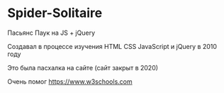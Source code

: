 # Spider-Solitaire
Пасьянс Паук на JS + jQuery

Создавал в процессе изучения HTML CSS JavaScript и jQuery в 2010 году

Это была пасхалка на сайте (сайт закрыт в 2020)

Очень помог https://www.w3schools.com
